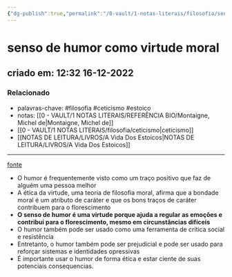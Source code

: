 ```yaml
---
{"dg-publish":true,"permalink":"/0-vault/1-notas-literais/filosofia/senso-de-humor-como-virtude-moral/","tags":["filosofia","ceticismo","estoico"],"dgHomeLink":true,"dgShowLocalGraph":true,"dgShowFileTree":true,"dgEnableSearch":true}
---
```


# senso de humor como virtude moral
## criado em: 12:32 16-12-2022

### Relacionado
- palavras-chave: #filosofia #ceticismo #estoico 
- notas: [[0 - VAULT/1 NOTAS LITERAIS/REFERÊNCIA BIO/Montaigne, Michel de\|Montaigne, Michel de]]
- [[0 - VAULT/1 NOTAS LITERAIS/filosofia/ceticismo\|ceticismo]]
- [[NOTAS DE LEITURA/LIVROS/A Vida Dos Estoicos\|NOTAS DE LEITURA/LIVROS/A Vida Dos Estoicos]]
---
[fonte](https://psyche.co/ideas/a-sense-of-humour-even-a-dark-one-is-a-moral-virtue)

- O humor é frequentemente visto como um traço positivo que faz de alguém uma pessoa melhor
- A ética da virtude, uma teoria de filosofia moral, afirma que a bondade moral é um atributo de caráter e que os bons traços de caráter contribuem para o florescimento
- **O senso de humor é uma virtude porque ajuda a regular as emoções e contribui para o florescimento, mesmo em circunstâncias difíceis**
- O humor também pode ser usado como uma ferramenta de crítica social e resistência
- Entretanto, o humor também pode ser prejudicial e pode ser usado para reforçar sistemas e identidades opressivas
- É importante usar o humor de forma ética e estar ciente de suas potenciais consequencias. 